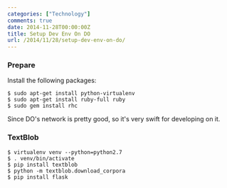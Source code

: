 ```yaml
---
categories: ["Technology"]
comments: true
date: 2014-11-28T00:00:00Z
title: Setup Dev Env On DO
url: /2014/11/28/setup-dev-env-on-do/
---
```


### Prepare
Install the following packages:   

```
$ sudo apt-get install python-virtualenv
$ sudo apt-get install ruby-full ruby
$ sudo gem install rhc

```
Since DO's network is pretty good, so it's very swift for developing on it.    
### TextBlob

```
$ virtualenv venv --python=python2.7
$ . venv/bin/activate
$ pip install textblob
$ python -m textblob.download_corpora
$ pip install flask


```
